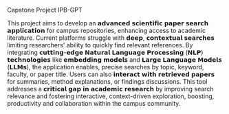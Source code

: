 Capstone Project IPB-GPT

This project aims to develop an 𝗮𝗱𝘃𝗮𝗻𝗰𝗲𝗱 𝘀𝗰𝗶𝗲𝗻𝘁𝗶𝗳𝗶𝗰 𝗽𝗮𝗽𝗲𝗿 𝘀𝗲𝗮𝗿𝗰𝗵 𝗮𝗽𝗽𝗹𝗶𝗰𝗮𝘁𝗶𝗼𝗻 for campus repositories, enhancing access to academic literature. Current platforms struggle with 𝗱𝗲𝗲𝗽, 𝗰𝗼𝗻𝘁𝗲𝘅𝘁𝘂𝗮𝗹 𝘀𝗲𝗮𝗿𝗰𝗵𝗲𝘀 limiting researchers' ability to quickly find relevant references. By integrating 𝗰𝘂𝘁𝘁𝗶𝗻𝗴-𝗲𝗱𝗴𝗲 𝗡𝗮𝘁𝘂𝗿𝗮𝗹 𝗟𝗮𝗻𝗴𝘂𝗮𝗴𝗲 𝗣𝗿𝗼𝗰𝗲𝘀𝘀𝗶𝗻𝗴 (𝗡𝗟𝗣) 𝘁𝗲𝗰𝗵𝗻𝗼𝗹𝗼𝗴𝗶𝗲𝘀 like 𝗲𝗺𝗯𝗲𝗱𝗱𝗶𝗻𝗴 𝗺𝗼𝗱𝗲𝗹𝘀 and 𝗟𝗮𝗿𝗴𝗲 𝗟𝗮𝗻𝗴𝘂𝗮𝗴𝗲 𝗠𝗼𝗱𝗲𝗹𝘀 (𝗟𝗟𝗠𝘀), the application enables, precise searches by topic, keyword, faculty, or paper title. Users can also 𝗶𝗻𝘁𝗲𝗿𝗮𝗰𝘁 𝘄𝗶𝘁𝗵 𝗿𝗲𝘁𝗿𝗶𝗲𝘃𝗲𝗱 𝗽𝗮𝗽𝗲𝗿𝘀 for summaries, method explanations, or findings discussions. This tool addresses a 𝗰𝗿𝗶𝘁𝗶𝗰𝗮𝗹 𝗴𝗮𝗽 𝗶𝗻 𝗮𝗰𝗮𝗱𝗲𝗺𝗶𝗰 𝗿𝗲𝘀𝗲𝗮𝗿𝗰𝗵 by improving search relevance and fostering interactive, context-driven exploration, boosting, productivity and collaboration within the campus community.
